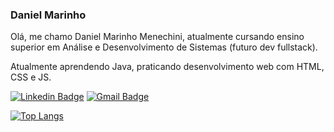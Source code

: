 ### Daniel Marinho


Olá, me chamo Daniel Marinho Menechini, atualmente cursando ensino superior em Análise e Desenvolvimento de Sistemas (futuro dev fullstack).

Atualmente aprendendo Java, praticando desenvolvimento web com HTML, CSS e JS.

[![Linkedin Badge](https://img.shields.io/badge/-Daniel%20Marinho-282a36?style=flat-square&logo=Linkedin&logoColor=white&link=https://www.linkedin.com/in/daniel-marinho-9a3268130)](https://www.linkedin.com/in/daniel-marinho-9a3268130/) 
[![Gmail Badge](https://img.shields.io/badge/-danielmenechinidev@gmail.com-282a36?style=flat-square&logo=Gmail&logoColor=red&link=mailto:danielmenechinidev@gmail.com)](mailto:danielmenechinidev@gmail.com)

[![Top Langs](https://github-readme-stats.vercel.app/api/top-langs/?username=pastelsz&layout=compact&theme=radical)](https://github.com/anuraghazra/github-readme-stats)
